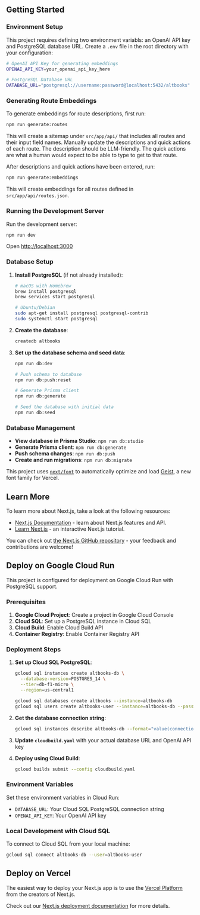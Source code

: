## Getting Started

### Environment Setup

This project requires defining two environment variabls: an OpenAI API key and PostgreSQL database URL. Create a `.env` file in the root directory with your configuration:

```bash
# OpenAI API Key for generating embeddings
OPENAI_API_KEY=your_openai_api_key_here

# PostgreSQL Database URL
DATABASE_URL="postgresql://username:password@localhost:5432/altbooks"
```

### Generating Route Embeddings

To generate embeddings for route descriptions, first run:

```bash
npm run generate:routes
```

This will create a sitemap under `src/app/api/` that includes all routes and their input field names. Manually update the descriptions and quick actions of each route. The description should be LLM-friendly. The quick actions are what a human would expect to be able to type to get to that route.

After descriptions and quick actions have been entered, run:

```bash
npm run generate:embeddings
```

This will create embeddings for all routes defined in `src/app/api/routes.json`.

### Running the Development Server

Run the development server:

```bash
npm run dev
```

Open [http://localhost:3000](http://localhost:3000)

### Database Setup

1. **Install PostgreSQL** (if not already installed):

   ```bash
   # macOS with Homebrew
   brew install postgresql
   brew services start postgresql

   # Ubuntu/Debian
   sudo apt-get install postgresql postgresql-contrib
   sudo systemctl start postgresql
   ```

2. **Create the database**:

   ```bash
   createdb altbooks
   ```

3. **Set up the database schema and seed data**:

   ```bash
   npm run db:dev

   # Push schema to database
   npm run db:push:reset

   # Generate Prisma client
   npm run db:generate

   # Seed the database with initial data
   npm run db:seed
   ```

### Database Management

- **View database in Prisma Studio**: `npm run db:studio`
- **Generate Prisma client**: `npm run db:generate`
- **Push schema changes**: `npm run db:push`
- **Create and run migrations**: `npm run db:migrate`

This project uses [`next/font`](https://nextjs.org/docs/app/building-your-application/optimizing/fonts) to automatically optimize and load [Geist](https://vercel.com/font), a new font family for Vercel.

## Learn More

To learn more about Next.js, take a look at the following resources:

- [Next.js Documentation](https://nextjs.org/docs) - learn about Next.js features and API.
- [Learn Next.js](https://nextjs.org/learn) - an interactive Next.js tutorial.

You can check out [the Next.js GitHub repository](https://github.com/vercel/next.js) - your feedback and contributions are welcome!

## Deploy on Google Cloud Run

This project is configured for deployment on Google Cloud Run with PostgreSQL support.

### Prerequisites

1. **Google Cloud Project**: Create a project in Google Cloud Console
2. **Cloud SQL**: Set up a PostgreSQL instance in Cloud SQL
3. **Cloud Build**: Enable Cloud Build API
4. **Container Registry**: Enable Container Registry API

### Deployment Steps

1. **Set up Cloud SQL PostgreSQL**:

   ```bash
   gcloud sql instances create altbooks-db \
     --database-version=POSTGRES_14 \
     --tier=db-f1-micro \
     --region=us-central1

   gcloud sql databases create altbooks --instance=altbooks-db
   gcloud sql users create altbooks-user --instance=altbooks-db --password=your-password
   ```

2. **Get the database connection string**:

   ```bash
   gcloud sql instances describe altbooks-db --format="value(connectionName)"
   ```

3. **Update `cloudbuild.yaml`** with your actual database URL and OpenAI API key

4. **Deploy using Cloud Build**:
   ```bash
   gcloud builds submit --config cloudbuild.yaml
   ```

### Environment Variables

Set these environment variables in Cloud Run:

- `DATABASE_URL`: Your Cloud SQL PostgreSQL connection string
- `OPENAI_API_KEY`: Your OpenAI API key

### Local Development with Cloud SQL

To connect to Cloud SQL from your local machine:

```bash
gcloud sql connect altbooks-db --user=altbooks-user
```

## Deploy on Vercel

The easiest way to deploy your Next.js app is to use the [Vercel Platform](https://vercel.com/new?utm_medium=default-template&filter=next.js&utm_source=create-next-app&utm_campaign=create-next-app-readme) from the creators of Next.js.

Check out our [Next.js deployment documentation](https://nextjs.org/docs/app/building-your-application/deploying) for more details.
